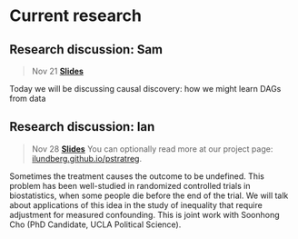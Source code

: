 
# Current research

## Research discussion: Sam

> Nov 21 [**Slides**](assets/slides/research_sam.pdf)

Today we will be discussing causal discovery: how we might learn DAGs from data

## Research discussion: Ian

> Nov 28 [**Slides**](assets/slides/research_ian.pdf) You can optionally read more at our project page: [ilundberg.github.io/pstratreg](https://ilundberg.github.io/pstratreg/).

Sometimes the treatment causes the outcome to be undefined. This problem has been well-studied in randomized controlled trials in biostatistics, when some people die before the end of the trial. We will talk about applications of this idea in the study of inequality that require adjustment for measured confounding. This is joint work with Soonhong Cho (PhD Candidate, UCLA Political Science).
